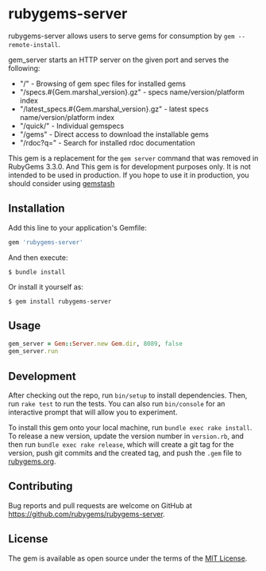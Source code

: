 # rubygems-server

rubygems-server allows users to serve gems for consumption by `gem --remote-install`. 

gem_server starts an HTTP server on the given port and serves the following:

* "/" - Browsing of gem spec files for installed gems
* "/specs.#{Gem.marshal_version}.gz" - specs name/version/platform index
* "/latest_specs.#{Gem.marshal_version}.gz" - latest specs
  name/version/platform index
* "/quick/" - Individual gemspecs
* "/gems" - Direct access to download the installable gems
* "/rdoc?q=" - Search for installed rdoc documentation

This gem is a replacement for the `gem server` command that was removed in RubyGems 3.3.0. And This gem is for development purposes only. It is not intended to be used in production. If you hope to use it in production, you should consider using [gemstash](https://github.com/rubygems/gemstash/)

## Installation

Add this line to your application's Gemfile:

```ruby
gem 'rubygems-server'
```

And then execute:

    $ bundle install

Or install it yourself as:

    $ gem install rubygems-server

##  Usage

```ruby
gem_server = Gem::Server.new Gem.dir, 8089, false
gem_server.run
```

## Development

After checking out the repo, run `bin/setup` to install dependencies. Then, run `rake test` to run the tests. You can also run `bin/console` for an interactive prompt that will allow you to experiment.

To install this gem onto your local machine, run `bundle exec rake install`. To release a new version, update the version number in `version.rb`, and then run `bundle exec rake release`, which will create a git tag for the version, push git commits and the created tag, and push the `.gem` file to [rubygems.org](https://rubygems.org).

## Contributing

Bug reports and pull requests are welcome on GitHub at https://github.com/rubygems/rubygems-server.

## License

The gem is available as open source under the terms of the [MIT License](https://opensource.org/licenses/MIT).
